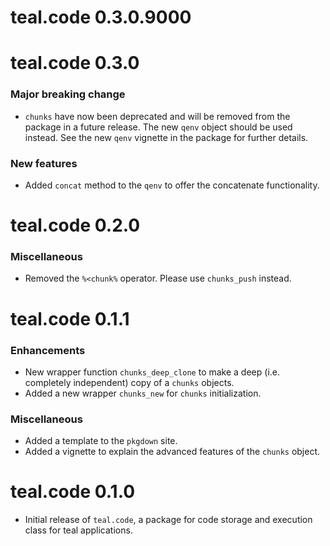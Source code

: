 # teal.code 0.3.0.9000

# teal.code 0.3.0

### Major breaking change
* `chunks` have now been deprecated and will be removed from the package in a future release. The new `qenv` object should be used instead. See the new `qenv` vignette in the package for further details.

### New features
* Added `concat` method to the `qenv` to offer the concatenate functionality.

# teal.code 0.2.0

### Miscellaneous
* Removed the `%<chunk%` operator. Please use `chunks_push` instead.

# teal.code 0.1.1

### Enhancements
* New wrapper function `chunks_deep_clone` to make a deep (i.e. completely independent) copy of a `chunks` objects.
* Added a new wrapper `chunks_new` for `chunks` initialization.

### Miscellaneous
* Added a template to the `pkgdown` site.
* Added a vignette to explain the advanced features of the `chunks` object.

# teal.code 0.1.0

* Initial release of `teal.code`, a package for code storage and execution class for teal applications.
